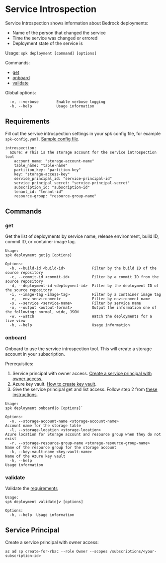 # Service Introspection

Service Introspection shows information about Bedrock deployments:

- Name of the person that changed the service
- Time the service was changed or errored
- Deployment state of the service is

Usage: `spk deployment [command] [options]`

Commands:

- [get](#get)
- [onboard](#onboard)
- [validate](#validate)

Global options:

```
  -v, --verbose        Enable verbose logging
  -h, --help           Usage information
```

## Requirements

Fill out the service introspection settings in your spk config file, for example
`spk-config.yaml`. [Sample config file](./../../spk-config.yaml).

```
introspection:
  azure: # This is the storage account for the service introspection tool
    account_name: "storage-account-name"
    table_name: "table-name"
    partition_key: "partition-key"
    key: "storage-access-key"
    service_principal_id: "service-principal-id"
    service_principal_secret: "service-principal-secret"
    subscription_id: "subscription-id"
    tenant_id: "tenant-id"
    resource-group: "resource-group-name"
```

## Commands

### get

Get the list of deployments by service name, release environment, build ID,
commit ID, or container image tag.

```
Usage:
spk deployment get|g [options]

Options:
  -b, --build-id <build-id>            Filter by the build ID of the source repository
  -c, --commit-id <commit-id>          Filter by a commit ID from the source repository
  -d, --deployment-id <deployment-id>  Filter by the deployment ID of the source repository
  -i, --image-tag <image-tag>          Filter by a container image tag
  -e, --env <environment>              Filter by environment name
  -s, --service <service-name>         Filter by service name
  -o, --output <output-format>         Output the information one of the following: normal, wide, JSON
  -w, --watch                          Watch the deployments for a live view
  -h, --help                           Usage information
```

### onboard

Onboard to use the service introspection tool. This will create a storage
account in your subscription.

Prerequisites:

1. Service principal with owner access.
   [Create a service principal with owner access.](#service-principal)
2. Azure key vault.
   [How to create key vault](https://docs.microsoft.com/en-us/azure-stack/user/azure-stack-key-vault-manage-portal?view=azs-1908).
3. Give the service principal get and list access. Follow step 2 from
   [these instructions](https://docs.microsoft.com/en-us/azure/devops/pipelines/library/variable-groups?view=azure-devops&tabs=yaml#link-secrets-from-an-azure-key-vault).

```
Usage:
spk deployment onboard|o [options]`

Options:
  -n, --storage-account-name <storage-account-name>                Account name for the storage table
  -l, --storage-location <storage-location>                        Azure location for Storage account and resource group when they do not exist
  -r, --storage-resource-group-name <storage-resource-group-name>  Name of the resource group for the storage account
  -k, --key-vault-name <key-vault-name>                            Name of the Azure key vault
  -h, --help                                                       Usage information

```

### validate

Validate the [requirements](#requirements)

```
Usage:
spk deployment validate|v [options]

Options:
  -h, --help  Usage information

```

## Service Principal

Create a service principal with owner access:

```
az ad sp create-for-rbac --role Owner --scopes /subscriptions/<your-subscription-id>
```
